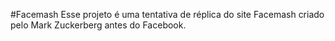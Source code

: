 #Facemash
Esse projeto é uma tentativa de réplica do site Facemash criado pelo Mark Zuckerberg antes do Facebook.